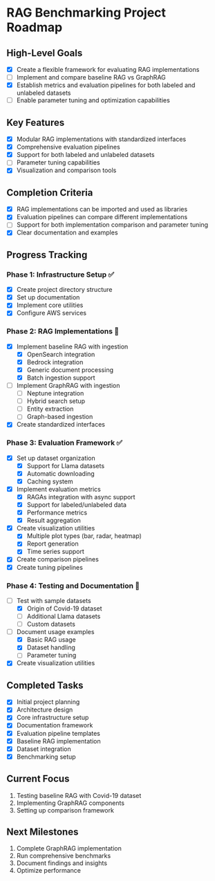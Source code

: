 # RAG Benchmarking Project Roadmap

## High-Level Goals
- [x] Create a flexible framework for evaluating RAG implementations
- [ ] Implement and compare baseline RAG vs GraphRAG
- [x] Establish metrics and evaluation pipelines for both labeled and unlabeled datasets
- [ ] Enable parameter tuning and optimization capabilities

## Key Features
- [x] Modular RAG implementations with standardized interfaces
- [x] Comprehensive evaluation pipelines
- [x] Support for both labeled and unlabeled datasets
- [ ] Parameter tuning capabilities
- [x] Visualization and comparison tools

## Completion Criteria
- [x] RAG implementations can be imported and used as libraries
- [x] Evaluation pipelines can compare different implementations
- [ ] Support for both implementation comparison and parameter tuning
- [x] Clear documentation and examples

## Progress Tracking
### Phase 1: Infrastructure Setup ✅
- [x] Create project directory structure
- [x] Set up documentation
- [x] Implement core utilities
- [x] Configure AWS services

### Phase 2: RAG Implementations 🔄
- [x] Implement baseline RAG with ingestion
  - [x] OpenSearch integration
  - [x] Bedrock integration
  - [x] Generic document processing
  - [x] Batch ingestion support
- [ ] Implement GraphRAG with ingestion
  - [ ] Neptune integration
  - [ ] Hybrid search setup
  - [ ] Entity extraction
  - [ ] Graph-based ingestion
- [x] Create standardized interfaces

### Phase 3: Evaluation Framework ✅
- [x] Set up dataset organization
  - [x] Support for Llama datasets
  - [x] Automatic downloading
  - [x] Caching system
- [x] Implement evaluation metrics
  - [x] RAGAs integration with async support
  - [x] Support for labeled/unlabeled data
  - [x] Performance metrics
  - [x] Result aggregation
- [x] Create visualization utilities
  - [x] Multiple plot types (bar, radar, heatmap)
  - [x] Report generation
  - [x] Time series support
- [x] Create comparison pipelines
- [x] Create tuning pipelines

### Phase 4: Testing and Documentation 🔄
- [ ] Test with sample datasets
  - [x] Origin of Covid-19 dataset
  - [ ] Additional Llama datasets
  - [ ] Custom datasets
- [ ] Document usage examples
  - [x] Basic RAG usage
  - [x] Dataset handling
  - [ ] Parameter tuning
- [x] Create visualization utilities

## Completed Tasks
- [x] Initial project planning
- [x] Architecture design
- [x] Core infrastructure setup
- [x] Documentation framework
- [x] Evaluation pipeline templates
- [x] Baseline RAG implementation
- [x] Dataset integration
- [x] Benchmarking setup

## Current Focus
1. Testing baseline RAG with Covid-19 dataset
2. Implementing GraphRAG components
3. Setting up comparison framework

## Next Milestones
1. Complete GraphRAG implementation
2. Run comprehensive benchmarks
3. Document findings and insights
4. Optimize performance
